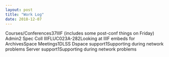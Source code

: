 ```yaml
---
layout: post
title: "Work Log"
date: 2018-12-07
---
```

<tr><td>Courses/Conferences</td><td></td><td>37</td><td>IIIF (includes some post-conf things on Friday)</td></tr>
<tr><td>Admin</td><td></td><td>2</td><td></td></tr>
<tr><td>Spec Coll IIIF</td><td>LUC023A-28</td><td>2</td><td>Looking at IIIF embeds for ArchivesSpace</td></tr>
<tr><td>Meetings</td><td></td><td>1</td><td>DLSS</td></tr>
<tr><td>Dspace support</td><td></td><td>1</td><td>Supporting during network problems</td></tr>
<tr><td>Server support</td><td></td><td>1</td><td>Supporting during network problems</td></tr>

